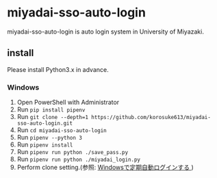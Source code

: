 # miyadai-sso-auto-login
miyadai-sso-auto-login is auto login system in University of Miyazaki.

## install
Please install Python3.x in advance.

### Windows
1. Open PowerShell with Administrator
2. Run `pip install pipenv`
3. Run `git clone --depth=1 https://github.com/korosuke613/miyadai-sso-auto-login.git`
4. Run `cd miyadai-sso-auto-login`
5. Run `pipenv --python 3`
6. Run `pipenv install`
7. Run `pipenv run python ./save_pass.py`
8. Run `pipenv run python ./miyadai_login.py`
9. Perform clone setting.(参照: [Windowsで定期自動ログインする
](https://github.com/korosuke613/miyadai-sso-auto-login/wiki/Windows%E3%81%A7%E5%AE%9A%E6%9C%9F%E8%87%AA%E5%8B%95%E3%83%AD%E3%82%B0%E3%82%A4%E3%83%B3%E3%81%99%E3%82%8B))
